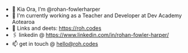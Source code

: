 - 👋 Kia Ora, I’m @rohan-fowlerharper
- 🌱 I'm currently working as a Teacher and Developer at Dev Academy Aotearoa
- 🔗 Links and deets: https://roh.codes
- 🖇️ linkedin @ https://www.linkedin.com/in/rohan-fowler-harper/
- 📫 get in touch @ hello@roh.codes

<!---
rohan-fowlerharper/rohan-fowlerharper is a ✨ special ✨ repository because its `README.md` (this file) appears on your GitHub profile.
You can click the Preview link to take a look at your changes.
--->
